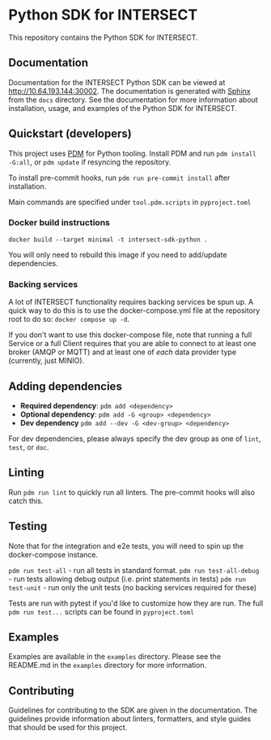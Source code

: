# Python SDK for INTERSECT

This repository contains the Python SDK for INTERSECT.

## Documentation

Documentation for the INTERSECT Python SDK can be viewed at http://10.64.193.144:30002. The documentation is generated with [Sphinx](https://www.sphinx-doc.org) from the `docs` directory. See the documentation for more information about installation, usage, and examples of the Python SDK for INTERSECT.

## Quickstart (developers)

This project uses [PDM](https://pdm.fming.dev/latest/) for Python tooling. Install PDM and run `pdm install -G:all`, or `pdm update` if resyncing the repository.

To install pre-commit hooks, run `pdm run pre-commit install` after installation.

Main commands are specified under `tool.pdm.scripts` in `pyproject.toml`

### Docker build instructions

`docker build --target minimal -t intersect-sdk-python .`

You will only need to rebuild this image if you need to add/update dependencies.

### Backing services

A lot of INTERSECT functionality requires backing services be spun up. A quick way to do this is to use the docker-compose.yml file at the repository root to do so: `docker compose up -d`.

If you don't want to use this docker-compose file, note that running a full Service or a full Client requires that you are able to connect to at least one broker (AMQP or MQTT) and at least one of _each_ data provider type (currently, just MINIO).

## Adding dependencies

- **Required dependency**: `pdm add <dependency>`
- **Optional dependency**: `pdm add -G <group> <dependency>`
- **Dev dependency** `pdm add --dev -G <dev-group> <dependency>`

For dev dependencies, please always specify the dev group as one of `lint`, `test`, or `doc`.

## Linting

Run `pdm run lint` to quickly run all linters. The pre-commit hooks will also catch this.

## Testing

Note that for the integration and e2e tests, you will need to spin up the docker-compose instance.

`pdm run test-all` - run all tests in standard format.
`pdm run test-all-debug` - run tests allowing debug output (i.e. print statements in tests)
`pdm run test-unit` - run only the unit tests (no backing services required for these)

Tests are run with pytest if you'd like to customize how they are run. The full `pdm run test...` scripts can be found in `pyproject.toml`

## Examples

Examples are available in the `examples` directory. Please see the README.md in the `examples` directory for more information.

## Contributing

Guidelines for contributing to the SDK are given in the documentation. The guidelines provide information about linters, formatters, and style guides that should be used for this project.
